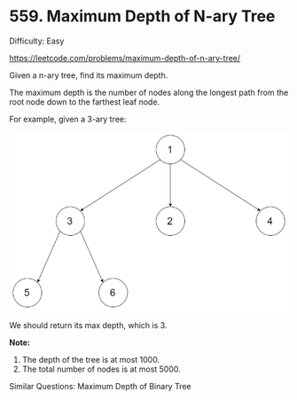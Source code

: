 # 559. Maximum Depth of N-ary Tree

Difficulty: Easy

https://leetcode.com/problems/maximum-depth-of-n-ary-tree/

Given a n-ary tree, find its maximum depth.

The maximum depth is the number of nodes along the longest path from the root node down to the farthest leaf node.

For example, given a 3-ary tree:

![alt text](NaryTreeExample.png)
 
We should return its max depth, which is 3.

**Note:**

1. The depth of the tree is at most 1000.
2. The total number of nodes is at most 5000.

Similar Questions: Maximum Depth of Binary Tree
